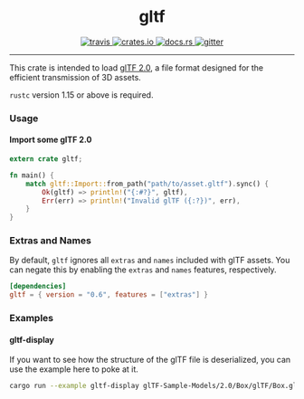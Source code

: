 
<h1 align="center">
    gltf
</h1>
<p align="center">
   <a href="https://travis-ci.org/alteous/gltf">
      <img src="https://travis-ci.org/alteous/gltf.svg?branch=master" alt="travis">
   </a>
   <a href="https://crates.io/crates/gltf">
      <img src="https://img.shields.io/crates/v/gltf.svg" alt="crates.io">
   </a>
   <a href="https://docs.rs/gltf">
      <img src="https://docs.rs/gltf/badge.svg" alt="docs.rs">
   </a>
   <a href="https://gitter.im/alteous/gltf">
      <img src="https://img.shields.io/gitter/room/alteous/gltf.svg" alt="gitter">
   </a>
</p>
<hr>

This crate is intended to load [glTF 2.0](https://www.khronos.org/gltf), a file format designed for the efficient transmission of 3D assets.

`rustc` version 1.15 or above is required.

### Usage

#### Import some glTF 2.0

```rust
extern crate gltf;

fn main() {
    match gltf::Import::from_path("path/to/asset.gltf").sync() {
        Ok(gltf) => println!("{:#?}", gltf),
        Err(err) => println!("Invalid glTF ({:?})", err),
    }
}
```

### Extras and Names

By default, `gltf` ignores all `extras` and `names` included with glTF assets. You can negate this by enabling the `extras` and `names` features, respectively.

```toml
[dependencies]
gltf = { version = "0.6", features = ["extras"] }
```

### Examples

#### gltf-display

If you want to see how the structure of the glTF file is deserialized, you can
use the example here to poke at it.

```sh
cargo run --example gltf-display glTF-Sample-Models/2.0/Box/glTF/Box.gltf
```

